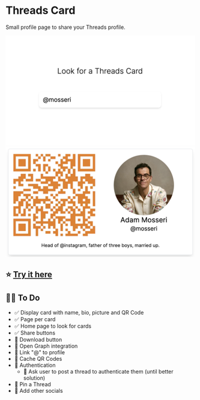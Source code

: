 # Threads Card

Small profile page to share your Threads profile.

![Home Page](public/home.png)
![Card Example](public/card.png)

## ⭐️ [Try it here](https://threads-card.vercel.app/)

## 👷🏼 To Do

- ✅ Display card with name, bio, picture and QR Code
- ✅ Page per card
- ✅ Home page to look for cards
- ✅ Share buttons
- 🚧 Download button
- 🚧 Open Graph integration
- 🔲 Link "@" to profile
- 🔲 Cache QR Codes
- 🔲 Authentication
  - 🔲 Ask user to post a thread to authenticate them (until better solution)
- 🔲 Pin a Thread
- 🔲 Add other socials
